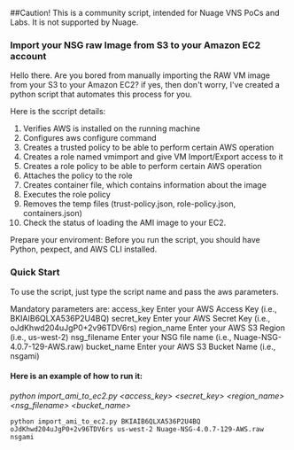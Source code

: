 ##Caution! This is a community script, intended for Nuage VNS PoCs and Labs. It is not supported by Nuage. 

### Import your NSG raw Image from S3 to your Amazon EC2 account

Hello there. Are you bored from manually importing the RAW VM image from your S3 to your Amazon EC2? if yes, then don't worry, I've created a python script that automates this process for you.

Here is the sccript details:
1. Verifies AWS is installed on the running machine
2. Configures aws configure command
3. Creates a trusted policy to be able to perform certain AWS operation
4. Creates a role named vmimport and give VM Import/Export access to it 
5. Creates a role policy to be able to perform certain AWS operation
6. Attaches the policy to the role 
7. Creates container file, which contains information about the image
8. Executes the role policy
9. Removes the temp files (trust-policy.json, role-policy.json, containers.json)
10. Check the status of loading the AMI image to your EC2. 

Prepare your enviroment:
Before you run the script, you should have Python, pexpect, and AWS CLI installed.

### Quick Start

To use the script, just type the script name and pass the aws parameters. 

Mandatory parameters are:
  access_key    Enter your AWS Access Key (i.e., BKIAIB6QLXA536P2U4BQ)
  secret_key    Enter your AWS Secret Key (i.e., oJdKhwd204uJgP0+2v96TDV6rs)
  region_name   Enter your AWS S3 Region (i.e., us-west-2)
  nsg_filename  Enter your NSG file name (i.e., Nuage-NSG-4.0.7-129-AWS.raw)
  bucket_name   Enter your AWS S3 Bucket Name (i.e., nsgami)

#### Here is an example of how to run it:

*python import_ami_to_ec2.py <access_key> <secret_key> <region_name> <nsg_filename> <bucket_name>*

`python import_ami_to_ec2.py BKIAIB6QLXA536P2U4BQ oJdKhwd204uJgP0+2v96TDV6rs us-west-2 Nuage-NSG-4.0.7-129-AWS.raw nsgami`
